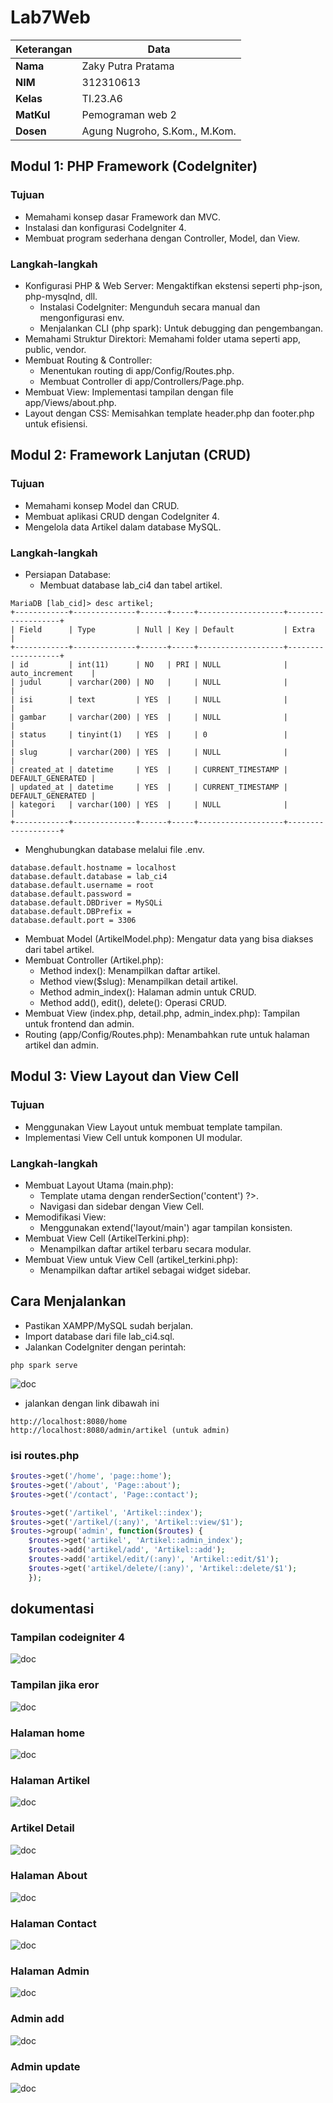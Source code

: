 # Lab7Web
| Keterangan | Data                |
| ---------- | ------------------- |
| **Nama**   | Zaky Putra Pratama |
| **NIM**    | 312310613           |
| **Kelas**  | TI.23.A6            |
| **MatKul**  | Pemograman web 2   |
| **Dosen**  | Agung Nugroho, S.Kom., M.Kom. |

## Modul 1: PHP Framework (CodeIgniter)
### Tujuan
* Memahami konsep dasar Framework dan MVC.
* Instalasi dan konfigurasi CodeIgniter 4.
* Membuat program sederhana dengan Controller, Model, dan View.
### Langkah-langkah
* Konfigurasi PHP & Web Server: Mengaktifkan ekstensi seperti php-json, php-mysqlnd, dll.
  - Instalasi CodeIgniter: Mengunduh secara manual dan mengonfigurasi env.
  - Menjalankan CLI (php spark): Untuk debugging dan pengembangan.
* Memahami Struktur Direktori: Memahami folder utama seperti app, public, vendor.
* Membuat Routing & Controller:
  - Menentukan routing di app/Config/Routes.php.
  - Membuat Controller di app/Controllers/Page.php.
* Membuat View: Implementasi tampilan dengan file app/Views/about.php.
* Layout dengan CSS: Memisahkan template header.php dan footer.php untuk efisiensi.

## Modul 2: Framework Lanjutan (CRUD)
### Tujuan
* Memahami konsep Model dan CRUD.
* Membuat aplikasi CRUD dengan CodeIgniter 4.
* Mengelola data Artikel dalam database MySQL.
### Langkah-langkah
* Persiapan Database:
  - Membuat database lab_ci4 dan tabel artikel.
```ymal
MariaDB [lab_cid]> desc artikel;
+------------+--------------+------+-----+-------------------+-------------------+
| Field      | Type         | Null | Key | Default           | Extra             |
+------------+--------------+------+-----+-------------------+-------------------+
| id         | int(11)      | NO   | PRI | NULL              | auto_increment    |
| judul      | varchar(200) | NO   |     | NULL              |                   |
| isi        | text         | YES  |     | NULL              |                   |
| gambar     | varchar(200) | YES  |     | NULL              |                   |
| status     | tinyint(1)   | YES  |     | 0                 |                   |
| slug       | varchar(200) | YES  |     | NULL              |                   |
| created_at | datetime     | YES  |     | CURRENT_TIMESTAMP | DEFAULT_GENERATED |
| updated_at | datetime     | YES  |     | CURRENT_TIMESTAMP | DEFAULT_GENERATED |
| kategori   | varchar(100) | YES  |     | NULL              |                   |
+------------+--------------+------+-----+-------------------+-------------------+
```
  - Menghubungkan database melalui file .env.
```
database.default.hostname = localhost
database.default.database = lab_ci4
database.default.username = root
database.default.password = 
database.default.DBDriver = MySQLi
database.default.DBPrefix =
database.default.port = 3306
```
* Membuat Model (ArtikelModel.php): Mengatur data yang bisa diakses dari tabel artikel.
* Membuat Controller (Artikel.php):
  - Method index(): Menampilkan daftar artikel.
  - Method view($slug): Menampilkan detail artikel.
  - Method admin_index(): Halaman admin untuk CRUD.
  - Method add(), edit(), delete(): Operasi CRUD.
* Membuat View (index.php, detail.php, admin_index.php): Tampilan untuk frontend dan admin.
* Routing (app/Config/Routes.php): Menambahkan rute untuk halaman artikel dan admin.

## Modul 3: View Layout dan View Cell
### Tujuan
* Menggunakan View Layout untuk membuat template tampilan.
* Implementasi View Cell untuk komponen UI modular.
### Langkah-langkah
* Membuat Layout Utama (main.php):
  - Template utama dengan <?= $this->renderSection('content') ?>.
  - Navigasi dan sidebar dengan View Cell.
* Memodifikasi View:
  - Menggunakan extend('layout/main') agar tampilan konsisten.
* Membuat View Cell (ArtikelTerkini.php):
  - Menampilkan daftar artikel terbaru secara modular.
* Membuat View untuk View Cell (artikel_terkini.php):
  - Menampilkan daftar artikel sebagai widget sidebar.
 
## Cara Menjalankan 
* Pastikan XAMPP/MySQL sudah berjalan.
* Import database dari file lab_ci4.sql.
* Jalankan CodeIgniter dengan perintah:
```
php spark serve
```
![doc](ss/3.png)
* jalankan dengan link dibawah ini
```
http://localhost:8080/home
http://localhost:8080/admin/artikel (untuk admin)
```
### isi routes.php
```php
$routes->get('/home', 'page::home');
$routes->get('/about', 'Page::about');
$routes->get('/contact', 'Page::contact');

$routes->get('/artikel', 'Artikel::index');
$routes->get('/artikel/(:any)', 'Artikel::view/$1');
$routes->group('admin', function($routes) {
    $routes->get('artikel', 'Artikel::admin_index');
    $routes->add('artikel/add', 'Artikel::add');
    $routes->add('artikel/edit/(:any)', 'Artikel::edit/$1');
    $routes->get('artikel/delete/(:any)', 'Artikel::delete/$1');
    });
```
## dokumentasi
### Tampilan codeigniter 4
![doc](ss/1.png)
### Tampilan jika eror
![doc](ss/2.png)
### Halaman home
![doc](ss/7.png)
### Halaman Artikel
![doc](ss/8.png)
### Artikel Detail
![doc](ss/11.png)
### Halaman About 
![doc](ss/9.png)
### Halaman Contact
![doc](ss/10.png)
### Halaman Admin 
![doc](ss/4.png)
### Admin add
![doc](ss/5.png)
### Admin update
![doc](ss/6.png)
